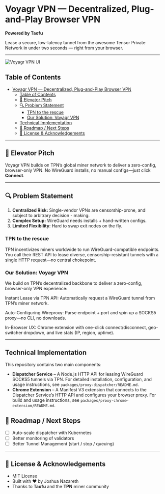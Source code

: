 # Voyagr VPN — Decentralized, Plug-and-Play Browser VPN  
**Powered by Taofu**

Lease a secure, low-latency tunnel from the awesome Tensor Private Network in under two seconds — right from your browser.

---

<!-- 📸 Extension UI screenshot -->
![Voyagr VPN UI](./screenshots/extension-ui.png)

## Table of Contents
- [Voyagr VPN — Decentralized, Plug-and-Play Browser VPN](#voyagr-vpn--decentralized-plug-and-play-browser-vpn)
  - [Table of Contents](#table-of-contents)
  - [🎯 Elevator Pitch](#-elevator-pitch)
  - [🔍 Problem Statement](#-problem-statement)
    - [TPN to the rescue](#tpn-to-the-rescue)
    - [Our Solution: Voyagr VPN](#our-solution-voyagr-vpn)
  - [Technical Implementation](#technical-implementation)
  - [🚧 Roadmap / Next Steps](#-roadmap--next-steps)
  - [📄 License \& Acknowledgements](#-license--acknowledgements)

---

## 🎯 Elevator Pitch
Voyagr VPN builds on TPN’s global miner network to deliver a zero-config, browser-only VPN. No WireGuard installs, no manual configs—just click **Connect**.

---

## 🔍 Problem Statement
1. **Centralized Risk:** Single-vendor VPNs are censorship-prone, and subject to arbitrary decision - making.  
2. **Complex Setup:** WireGuard needs installs + hand-written configs.  
3. **Limited Flexibility:** Hard to swap exit nodes on the fly.

### TPN to the rescue  
TPN incentivizes miners worldwide to run WireGuard-compatible endpoints. You call their REST API to lease diverse, censorship-resistant tunnels with a single HTTP request—no central chokepoint.

### Our Solution: Voyagr VPN
We build on TPN’s decentralized backbone to deliver a zero-config, browser-only VPN experience:

Instant Lease via TPN API: Automatically request a WireGuard tunnel from TPN’s miner network.

Auto-Configuring Wireproxy: Parse endpoint + port and spin up a SOCKS5 proxy—no CLI, no downloads.

In-Browser UX: Chrome extension with one-click connect/disconnect, geo-switcher dropdown, and live stats (IP, region, uptime).

---

## Technical Implementation

This repository contains two main components:

- **Dispatcher Service** – A Node.js HTTP API for leasing WireGuard SOCKS5 tunnels via TPN. For detailed installation, configuration, and usage instructions, see `packages/proxy-dispatcher/README.md`.
- **Chrome Extension** – A Manifest V3 extension that connects to the Dispatcher Service’s HTTP API and configures your browser proxy. For build and usage instructions, see `packages/proxy-chrome-extension/README.md`.

## 🚧 Roadmap / Next Steps
- [ ] Auto-scale dispatcher with Kubernetes  
- [ ] Better monitoring of validators
- [ ] Better Tunnel Management (start  / stop / queuing)

---

## 📄 License & Acknowledgements
- MIT License  
- Built with ❤️ by Joshua Nazareth
- Thanks to **Taofu** and the **TPN** miner community
